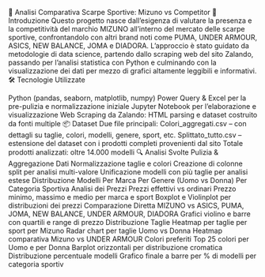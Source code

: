 📘 Analisi Comparativa Scarpe Sportive: Mizuno vs Competitor 🧠 Introduzione Questo progetto nasce dall’esigenza di valutare la presenza e la competitività del marchio MIZUNO all’interno del mercato delle scarpe sportive, confrontandolo con altri brand noti come PUMA, UNDER ARMOUR, ASICS, NEW BALANCE, JOMA e DIADORA. L’approccio è stato guidato da metodologie di data science, partendo dallo scraping web del sito Zalando, passando per l’analisi statistica con Python e culminando con la visualizzazione dei dati per mezzo di grafici altamente leggibili e informativi. 🛠️ Tecnologie Utilizzate

Python (pandas, seaborn, matplotlib, numpy)
Power Query & Excel per la pre-pulizia e normalizzazione iniziale
Jupyter Notebook per l’elaborazione e visualizzazione
Web Scraping da Zalando: HTML parsing e dataset costruito da fonti multiple 📦 Dataset Due file principali:
Colori_aggregati.csv – con dettagli su taglie, colori, modelli, genere, sport, etc.
Splittato_tutto.csv – estensione del dataset con i prodotti completi provenienti dal sito Totale prodotti analizzati: oltre 14.000 modelli 🔍 Analisi Svolte
Pulizia & Aggregazione Dati
Normalizzazione taglie e colori
Creazione di colonne split per analisi multi-valore
Unificazione modelli con più taglie per analisi estese
Distribuzione Modelli
Per Marca
Per Genere (Uomo vs Donna)
Per Categoria Sportiva
Analisi dei Prezzi
Prezzi effettivi vs ordinari
Prezzo minimo, massimo e medio per marca e sport
Boxplot e Violinplot per distribuzioni dei prezzi
Comparazione Diretta
MIZUNO vs ASICS, PUMA, JOMA, NEW BALANCE, UNDER ARMOUR, DIADORA
Grafici violino e barre con quartili e range di prezzo
Distribuzione Taglie
Heatmap per taglie per sport per Mizuno
Radar chart per taglie Uomo vs Donna
Heatmap comparativa Mizuno vs UNDER ARMOUR
Colori preferiti
Top 25 colori per Uomo e per Donna
Barplot orizzontali per distribuzione cromatica
Distribuzione percentuale modelli
Grafico finale a barre per % di modelli per categoria sportiv
